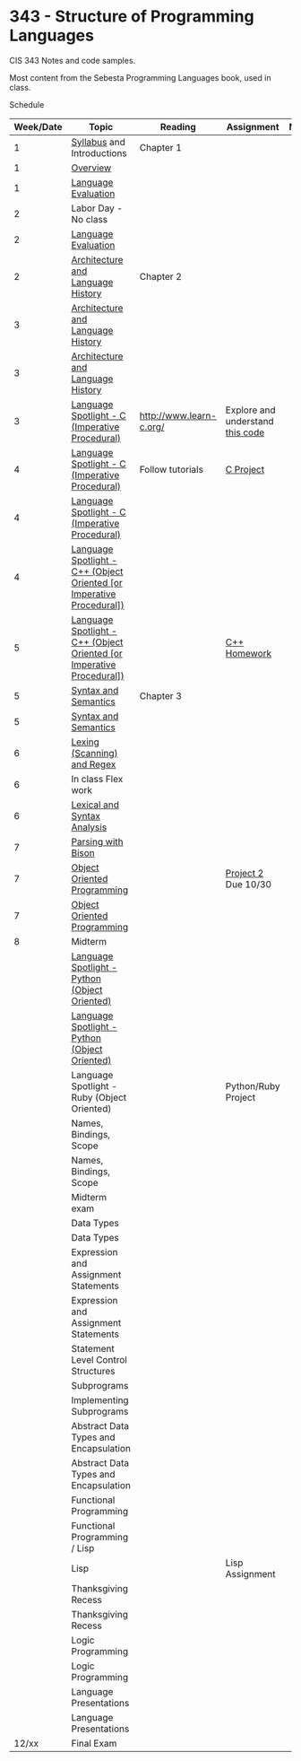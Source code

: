 # 343 - Structure of Programming Languages
CIS 343 Notes and code samples.

Most content from the Sebesta Programming Languages book, used in class.

Schedule

| Week/Date | Topic | Reading | Assignment | Notes |
|------|-------|---------|------------|-------|
| 1  | [Syllabus](./syllabus.md "Class syllabus") and Introductions | Chapter 1 | | |
| 1  | [Overview](https://gitpitch.com/irawoodring/343/master?p=overview "Overview slides") | | |
| 1  | [Language Evaluation](https://gitpitch.com/irawoodring/343/master?p=language-evaluation "Language evaluation slides") | | | |
| 2  | Labor Day - No class | | | |
| 2  | [Language Evaluation](https://gitpitch.com/irawoodring/343/master?p=language-evaluation "Language evaluation slides") | | | |
| 2  | [Architecture and Language History](https://gitpitch.com/irawoodring/343/master?p=history-and-architecture "History and Architecture lecture") | Chapter 2 | | |
| 3  | [Architecture and Language History](https://gitpitch.com/irawoodring/343/master?p=history-and-architecture "History and Architecture lecture") | | | |
| 3  | [Architecture and Language History](https://gitpitch.com/irawoodring/343/master?p=history-and-architecture "History and Architecture lecture") | | | |
| 3  | [Language Spotlight - C (Imperative Procedural)](https://gitpitch.com/irawoodring/343/master?p=c-lectures "C Lecture") | http://www.learn-c.org/ | Explore and understand [this code](https://github.com/irawoodring/pointer_perils "Pointers in C")| |
| 4  | [Language Spotlight - C (Imperative Procedural)](https://gitpitch.com/irawoodring/343/master?p=c-lectures "C Lecture") | Follow tutorials | [C Project](./assignments/reverse-file-in-c.md "Project 1 in C") | |
| 4  | [Language Spotlight - C (Imperative Procedural)](https://gitpitch.com/irawoodring/343/master?p=c-lectures "C Lecture") | |
| 4  | [Language Spotlight - C++ (Object Oriented [or Imperative Procedural])](https://gitpitch.com/irawoodring/343/master?p=cpp-lectures "C++ Lecture")| |
| 5  | [Language Spotlight - C++ (Object Oriented [or Imperative Procedural])](https://gitpitch.com/irawoodring/343/master?p=cpp-lectures "C++ Lecture")| | [C++ Homework](./assignments/basic-cpp.md "Basic C++ Class homework")| |
| 5  | [Syntax and Semantics](https://gitpitch.com/irawoodring/343/master?p=syntax-and-semantics "Syntax and Semantics Lecture") | Chapter 3 | | |
| 5  | [Syntax and Semantics](https://gitpitch.com/irawoodring/343/master?p=syntax-and-semantics "Syntax and Semantics Lecture") | | | |
| 6  | [Lexing (Scanning) and Regex](https://gitpitch.com/irawoodring/343/master?p=lexing-and-regex "Lex/Flex tutorial and info on Regex") | | | |
| 6  | In class Flex work | | | |
| 6 | [Lexical and Syntax Analysis](https://gitpitch.com/irawoodring/343/master?p=lexical-and-syntax-analysis "Lexing/Parsing notes.")| | | |
| 7  | [Parsing with Bison](https://gitpitch.com/irawoodring/343/master?p=parsing-with-bison "Parsing with Bison")| | | |
| 7  | [Object Oriented Programming](https://gitpitch.com/irawoodring/343/master?p=object-oriented-programming "ADTs and OO") | | [Project 2](https://github.com/irawoodring/343-language-creation-flex-and-bison) Due 10/30 | |
| 7  | [Object Oriented Programming](https://gitpitch.com/irawoodring/343/master?p=object-oriented-programming "ADTs and OO")  | | | |
| 8 | Midterm | | | |
|   | [Language Spotlight - Python (Object Oriented)](https://gitpitch.com/irawoodring/343/master?p=python-overview "Python Language Overview")| | | |
|   | [Language Spotlight - Python (Object Oriented)](https://gitpitch.com/irawoodring/343/master?p=python-overview "Python Language Overview")| | | |
|   | Language Spotlight - Ruby (Object Oriented)| | Python/Ruby Project | |
|   | Names, Bindings, Scope | | | |
|   | Names, Bindings, Scope | | | |
|   | Midterm exam | | | |
|   | Data Types | | | |
|   | Data Types | | | |
|   | Expression and Assignment Statements | | | |
|   | Expression and Assignment Statements | | | |
|   | Statement Level Control Structures | | | |
|   | Subprograms | | | |
|   | Implementing Subprograms | | | |
|   | Abstract Data Types and Encapsulation | | | |
|   | Abstract Data Types and Encapsulation | | | |
|   | Functional Programming | | | |
|   | Functional Programming / Lisp | | | |
|   | Lisp | | Lisp Assignment | |
|   | Thanksgiving Recess | | | |
|   | Thanksgiving Recess | | | |
|   | Logic Programming | | | |
|   | Logic Programming | | | |
|   | Language Presentations | | | |
|   | Language Presentations | | | |
|   12/xx | Final Exam | | | |
